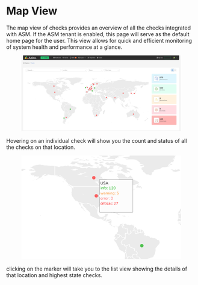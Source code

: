 # Map View

The map view of checks provides an overview of all the checks integrated with ASM. If the ASM tenant is enabled, this page will serve as the default home page for the user. This view allows for quick and efficient monitoring of system health and performance at a glance.

<figure><img src="../.gitbook/assets/map-view.jpg" alt=""><figcaption></figcaption></figure>

Hovering on an individual check will show you the count and status of all the checks on that location.

<figure><img src="../.gitbook/assets/image (6) (1).png" alt=""><figcaption></figcaption></figure>

clicking on the marker will take you to the list view showing the details of that location and highest state checks.
